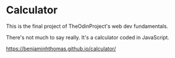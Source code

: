 # Calculator

This is the final project of TheOdinProject's web dev fundamentals.

There's not much to say really. It's a calculator coded in JavaScript.

https://benjaminhthomas.github.io/calculator/
